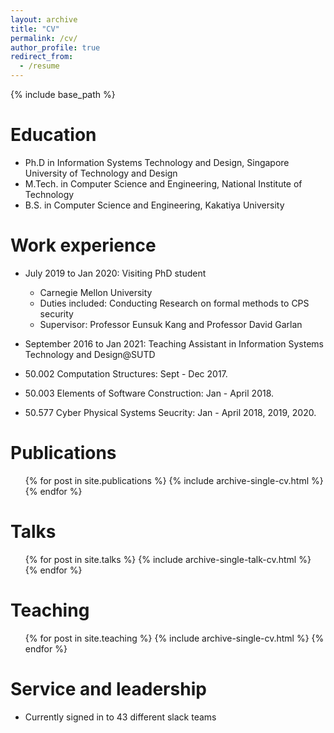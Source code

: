 ```yaml
---
layout: archive
title: "CV"
permalink: /cv/
author_profile: true
redirect_from:
  - /resume
---
```


{% include base_path %}

Education
======
* Ph.D in Information Systems Technology and Design, Singapore University of Technology and Design
* M.Tech. in Computer Science and Engineering, National Institute of Technology
* B.S. in Computer Science and Engineering, Kakatiya University


Work experience
======
* July 2019 to Jan 2020: Visiting PhD student 
  * Carnegie Mellon University
  * Duties included: Conducting Research on formal methods to CPS security
  * Supervisor: Professor Eunsuk Kang and Professor David Garlan

*  September 2016 to Jan 2021: Teaching Assistant in Information Systems Technology and Design@SUTD
  * 50.002 Computation Structures: Sept - Dec 2017.
  * 50.003 Elements of Software Construction: Jan - April 2018.
  * 50.577 Cyber Physical Systems Seucrity: Jan - April 2018, 2019, 2020.

  
  
<!--   
Skills
======
* Skill 1
* Skill 2
  * Sub-skill 2.1
  * Sub-skill 2.2
  * Sub-skill 2.3
* Skill 3 -->

Publications
======
  <ul>{% for post in site.publications %}
    {% include archive-single-cv.html %}
  {% endfor %}</ul>
  
Talks
======
  <ul>{% for post in site.talks %}
    {% include archive-single-talk-cv.html %}
  {% endfor %}</ul>
  
Teaching
======
  <ul>{% for post in site.teaching %}
    {% include archive-single-cv.html %}
  {% endfor %}</ul>
  
Service and leadership
======
* Currently signed in to 43 different slack teams
